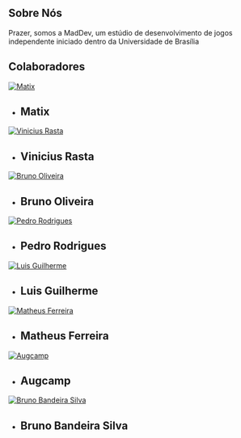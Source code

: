 ## Sobre Nós
Prazer, somos a MadDev, um estúdio de desenvolvimento de jogos independente iniciado dentro da Universidade de Brasília

## Colaboradores

<div class="pictures">

[![Matix](https://avatars.githubusercontent.com/u/61623585?v=4)](https://github.com/matix0)
- **Matix**
  ---

[![Vinicius Rasta](https://avatars.githubusercontent.com/u/144750571?v=4)](https://github.com/RufinoVfR)
- **Vinicius Rasta**
  ---

[![Bruno Oliveira](https://avatars.githubusercontent.com/u/81006095?v=4)](https://github.com/eng-Bruno)
- **Bruno Oliveira**
  ---

[![Pedro Rodrigues](https://avatars.githubusercontent.com/u/32720946?v=4)](https://github.com/pedro-prp)
- **Pedro Rodrigues**
  ---

[![Luis Guilherme](https://avatars.githubusercontent.com/u/57416584?v=4)](https://github.com/Borges061)
- **Luis Guilherme**
  ---

[![Matheus Ferreira](https://avatars.githubusercontent.com/u/108153562?v=4)](https://github.com/matferreira1)
- **Matheus Ferreira**
  ---

[![Augcamp](https://avatars.githubusercontent.com/u/87672417?v=4)](https://github.com/Augcamp)
- **Augcamp**
  ---

[![Bruno Bandeira Silva](https://avatars.githubusercontent.com/u/86762790?v=4)](https://github.com/BrunoBandeiraSilva)
- **Bruno Bandeira Silva**
  ---

</div>
